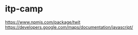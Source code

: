 # itp-camp

https://www.npmjs.com/package/twit
https://developers.google.com/maps/documentation/javascript/
